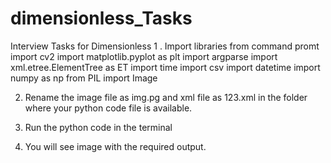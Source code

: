 # dimensionless_Tasks
Interview Tasks for Dimensionless
1 . Import libraries from command promt import cv2
import matplotlib.pyplot as plt 
import argparse
import xml.etree.ElementTree as ET
import time
import csv 
import datetime
import numpy as np
from PIL import Image


2. Rename the image file as img.pg and xml file as 123.xml in the folder where your python code file is available.

3. Run the python code in the terminal 

4. You will see image with the required output.
